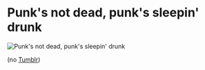 # Punk's not dead, punk's sleepin' drunk

![Punk's not dead, punk's sleepin' drunk](http://25.media.tumblr.com/tumblr_m3gpgmUSCg1qbsieho1_1280.png "Punk's not dead, punk's sleepin' drunk")

(no [Tumblr](http://tumblr.com/))
